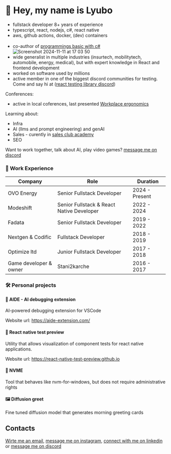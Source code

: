 # 👋 Hey, my name is Lyubo

- fullstack developer 8+ years of experience
- typescript, react, nodejs, c#, react native
- aws, github actions, docker, (dev) containers
<br></br>
- co-author of [programmings basic with c#](https://csharp-book.softuni.org/)
![Screenshot 2024-11-11 at 17 03 50](https://github.com/user-attachments/assets/83605268-d0eb-40bc-9cd7-822302111f77)
- wide generalist in multiple industries (insurtech, mobilitytech, automobile, energy, medical), but with expert knowledge in React and frontend development
- worked on software used by millions
- active member in one of the biggest discord communities for testing. Come and say hi at ([react testing library discord](https://discord.com/channels/723559267868737556/))

Conferences:
- active in local coferences, last presented [Workplace ergonomics](https://docs.google.com/presentation/d/1UAs0rWAtqKhl1kBbnKv9ITfXvt97TGmvfWfxs_6HM-w/edit#slide=id.p) 

Learning about:
- Infra
- AI (llms and prompt engineering) and genAI
- Sales - curently in [sales club academy](https://salesclub.pro/academy/)
- SEO

Want to work together, talk about AI, play video games? [message me on discord](https://discordapp.com/users/409063369929392128)

### 💼 Work Experience

| Company | Role | Duration |
|---------|------|----------|
| OVO Energy | Senior Fullstack Developer | 2024 - Present |
| Modeshift | Senior Fullstack & React Native Developer | 2022 - 2024 |
| Fadata | Senior Fullstack Developer | 2019 - 2022 |
| Nextgen & Codific | Fullstack Developer | 2018 - 2019 |
| Optimize ltd | Junior Fullstack Developer | 2017 - 2018 |
| Game developer & owner | Stani2karche | 2016 - 2017 | 

### 🛠️ Personal projects

#### 🌟 AIDE - AI debugging extension

AI-powered debugging extension for VSCode

Website url: https://aide-extension.com/

#### 🌟 React native test preview

Utility that allows visualization of component tests for react native applications.

Website url: https://react-native-test-preview.github.io

#### 🌟 NVME

Tool that behaves like nvm-for-windows, but does not require administrative rights

#### 🖼️ Diffusion greet

Fine tuned diffusion model that generates morning greeting cards


## Contacts

[Wirte me an email](mailto:l_lyubenov@protonmail.com), [message me on instagram](https://www.instagram.com/l_lyubenov_96/), [connect with me on linkedin](https://www.linkedin.com/in/lyuboslavlyubenovdead4y/) or [message me on discord](https://discordapp.com/users/409063369929392128)
